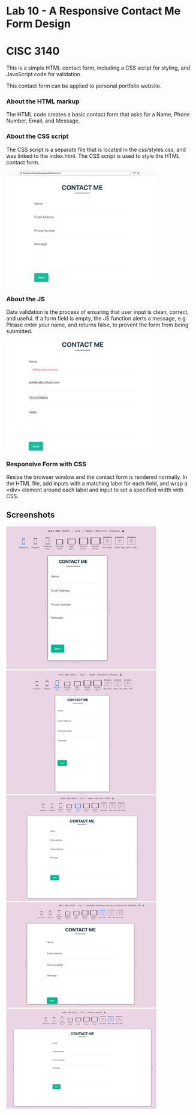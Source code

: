 # Lab 10 - A Responsive Contact Me Form Design
# CISC 3140

This is a simple HTML contact form, including a CSS script for styling, and JavaScript code for validation.

This contact form can be applied to personal portfolio website.

### About the HTML markup
The HTML code creates a basic contact form that asks for a Name, Phone Number, Email, and Message.

### About the CSS script
The CSS script is a separate file that is located in the css/styles.css, and was linked to the index.html. The CSS script is used to style the HTML contact form.

<img src="img/contact.png" alt="contact-form" width="400"/>

### About the JS
Data validation is the process of ensuring that user input is clean, correct, and useful.
If a form field is empty, the JS function alerts a message, e.g. Please enter your name, and returns false, to prevent the form from being submitted.

<img src="img/validation.png" alt="contact-form" width="400"/>

### Responsive Form with CSS
Resize the browser window and the contact form is rendered normally. In the HTML file, add inputs with a matching label for each field, and wrap a \<div\> element  around each label and input to set a specified width with CSS.

## Screenshots
<img src="img/ip.png" alt="iphone 8" width="400"/>
<img src="img/ip8.png" alt="iphone 8" width="400"/>
<img src="img/iPad.png" alt="iPad" width="400"/>
<img src="img/800.png" alt="800*600" width="400"/>
<img src="img/1366.png" alt="1366*768" width="400"/>


